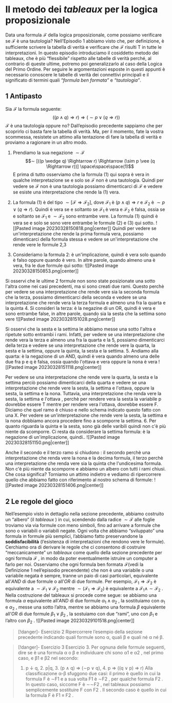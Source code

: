 # Il metodo dei *tableaux* per la logica proposizionale
Data una formula $\mathcal{F}$ della logica proposizionale, come possiamo verificare se $\mathcal{F}$ è una tautologia? Nell’Episodio 1 abbiamo visto che, per definizione, è sufficiente scrivere la tabella di verità e verificare che $\mathcal{F}$ risulti T in tutte le interpretazioni.
In questo episodio introduciamo il cosiddetto metodo dei tableaux, che è più “flessibile” rispetto alle tabelle di verità perché, al contrario di queste ultime, potremo poi generalizzarlo al caso della Logica del Primo Ordine.
Per seguire le argomentazioni esposte in questi appunti è necessario conoscere le tabelle di verità dei connettivi principali e il significato di termini quali *“formula ben formata”* e *“tautologia”*.
## 1 Antipasto
Sia $\mathcal{F}$ la formula seguente:$$
((p \wedge q) \Rightarrow r) \Rightarrow (\sim p \vee (q \Rightarrow r))$$
$\mathcal{F}$ è una tautologia oppure no? Dall’episodio precedente sappiamo che per
scoprirlo ci basta fare la tabella di verità. Ma, per il momento, fate la vostra scommessa, resistete un attimo alla tentazione di fare la tabella di verità e proviamo a ragionare in un altro modo.
1. Prendiamo la sua negazione $\sim\mathcal{F}$
$$∼ [((p \wedge q) \Rightarrow r) \Rightarrow (\sim p \vee (q \Rightarrow r))]
\space\space\space(1)$$
E prima di tutto osserviamo che la formula (1) qui sopra è vera in qualche interpretazione se e solo se $\mathcal{F}$ non è una tautologia. Quindi per vedere se $\mathcal{F}$ non è una tautologia possiamo dimenticarci di $\mathcal{F}$ e vedere se esiste una interpretazione che rende la (1) vera.
2. La formula (1) è del tipo $\sim [\mathcal{F} \Rightarrow \mathcal{F}_2 ]$, dove $\mathcal{F}_1$ è $(p \wedge q)\Rightarrow r$ e $\mathcal{F}_2$ è $\sim p \vee (q \Rightarrow r)$.
Quindi è vera se e soltanto se $\mathcal{F}_1$ è vera e $\mathcal{F}_2$ è falsa, ossia se e soltanto se $\mathcal{F}_1$ e $\sim\mathcal{F}_2$ sono entrambe vere. La formula (1) quindi è vera se e solo se sono vere entrambe le formule (2) e (3) qui sotto.
![[Pasted image 20230328150818.png|center]]
Quindi per vedere se un'interpretazione che rende la prima formula vera, possiamo dimenticarci della formula stessa e vedere se un'interpretazione che rende vere le formule 2,3

3.  Consideriamo la formula 2: è un'implicazione, quindi è vera solo quando è falso oppure quando è vero. In altre parole, quando almeno una è vera, fra le due formule quì sotto:
![[Pasted image 20230328150853.png|center]]

Si osservi che le ultime 2 formule non sono state posizionate una sotto l'altra come nei casi precedenti, ma si sono creati due rami. Questo perchè per vedere se una interpretazione che rende vere sia la seconda formula che la terza, possiamo dimenticarci della seconda e vedere se una interpretazione che rende vera la terza formula e almeno una fra la quarta e la quinta
4.  Si consideri la terza: è la negazine di un OR, quindi è vera e sono entrambe false, in altre parole, quando sia la sesta che la settima sono vere
![[Pasted image 20230328151028.png|center]]

Si osservi che la sesta e la settima le abbiamo messe una sotto l'altra e ripetute sotto entrambi i rami. Infatti, per vedere se una interpretazione che rende vera la terza e almeno una fra la quarta e la 5, possiamo dimenticarci della terza e vedere se una interpretazione che rende vere la quarta, la sesta e la settima, oppure la quinta, la sesta e la settima.
5.  Andiamo alla quarta: è la negazione di un AND, quindi è vera quando almeno una delle due fra p e q è falsa, ossia quando l'ottava e vera oppure la nona è vera
![[Pasted image 20230328151118.png|center]]

Per vedere se una interpretazione che rende vere la quarta, la sesta e la settima perciò possiamo dimenticarci della quarta e vedere se una interpretazione che rende vere la sesta, la settima e l'ottava, oppure la sesta, la settima e la nona. Tuttavia, una interpretazione che renda vere la sesta, la settima e l'ottava , perchè per rendere vera la sesta la variabile p dovrebbe essere T mentre per rendere vera l'ottava, dovrebbe essere F. Diciamo che quel ramo è chiuso e nello schema indicato questo fatto con una X. Per vedere se un'interpretazione che rende vere la sesta, la settima e la nona dobbiamo ancora procedere fino a scomporre la settima.
6.  Per quanto riguarda la quinta e la sesta, sono già delle varibili quindi non c'è più niente da scomporre. Ci resta da considerare la settima formula: è la negazione di un'implicazione, quindi..
![[Pasted image 20230328151150.png|center]]

Anche il secondo e il terzo ramo si chiudono : il secondo perchè una interpretazione che renda vere la nona e la decima formula, il terzo perchè una interpretazione che renda vere sia la quinta che l'undicesima formula.
Non c'è più niente da scomporre e abbiamo un albero con tutti i rami chiusi. Che cosa significa? Torniamo un attimo indietro e vediamo di ripercorrere quello che abbiamo fatto con riferimento al nostro schema di formule:
![[Pasted image 20230328151406.png|center]]

## 2 Le regole del gioco
Nell’esempio visto in dettaglio nella sezione precedente, abbiamo costruito un “albero” (il *tableaux* ) in cui, scendendo dalla radice $\sim\mathcal F$ alle foglie troviamo via via formule con meno simboli, fino ad arrivare a formule che sono o variabili o variabili negate. Ogni volta che abbiamo “sviluppato” una formula in formule più semplici, l’abbiamo fatto preservandone la **soddisfacibilità** (l’esistenza di interpretazioni che rendono vere le formule).
Cerchiamo ora di derivare le regole che ci consentono di costruire “meccanicamente” un *tableaux* come quello della sezione precedente per ogni formula $\mathcal F$ , in modo da poter eventualmente istruire un computer a farlo per noi.
Osserviamo che ogni formula ben formata $\mathcal F$(vedi la Definizione 1 nell’episodio precendente) che non è una variabile o una variabile negata è sempre, tranne un paio di casi particolari, equivalente all’$AND$ di due formule o all’$OR$ di due formule. Per esempio,
$\mathcal F_1 \Rightarrow \mathcal F_2$ è equivalente a $\sim\mathcal F_1\vee\mathcal F_2$ mentre $\sim(\mathcal F_1 \Rightarrow \mathcal F_2 )$ è equivalente a $\mathcal F_1 \wedge \sim\mathcal F_2$ .
Nella costruzione del tableaux si procede come segue: se abbiamo una formula $\alpha$ equivalente all’$AND$ di due formule $\alpha_1\wedge\alpha_2$ , la sostituiamo con $\alpha_1$ e $\alpha_2$ , messe una sotto l’altra, mentre se abbiamo una formula $\beta$ equivalente all’$OR$ di due formule $\beta_1\vee\beta_2$ , la sostuiamo con due “rami”, uno con $\beta_1$ e l’altro con $\beta_2$ .
![[Pasted image 20230329101518.png|center]]

>[!danger]- Esercizio 2
>Ripercorrere l’esempio della sezione precedente indicando quali formule sono α, quali β e quali né α né β.

>[!danger]- Esercizio 3
>Esercizio 3. Per ognuna delle formule seguenti, dire se è una formula α o β e individuare chi sono α1 e α2 , nel primo caso, e β1 e β2 nel secondo: 
>1. p ↓ q, 2. p|q, 3. (p ∧ q) ⇒ (∼p ∨ q), 4. p ⇒ ((q ∨ p) ⇒ r) 
>Alla classificazione α-β sfuggono due casi: il primo è quello in cui la formula F è ∼F1 e a sua volta F1 è ∼F2 , per qualche formula F2 . In questo caso, siccome F è ∼∼F2 , nel tableaux possiamo semplicemente sostituire F con F2 . Il secondo caso è quello in cui la formula F è F1 ≡ F2 .

